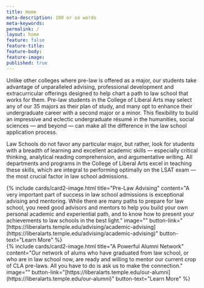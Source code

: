 ```yaml
---
title: Home
meta-description: 100 or so words
meta-keywords: 
permalink: /
layout: home
feature: false
feature-title: 
feature-body: 
feature-image: 
published: true
---
```


Unlike other colleges where pre-law is offered as a major, our students take advantage of unparalleled advising, professional development and extracurricular offerings designed to help chart a path to law school that works for them. Pre-law students in the College of Liberal Arts may select any of our 35 majors as their plan of study, and many opt to enhance their undergraduate career with a second major or a minor. This flexibility to build an impressive and eclectic undergraduate résumé in the humanities, social
sciences — and beyond — can make all the difference in the law school application process. 

Law Schools do not favor any particular major, but rather, look for students with a breadth of learning and excellent academic skills — especially critical thinking, analytical reading comprehension, and argumentative writing. All departments and programs in the College of Liberal Arts excel in teaching these skills, which are integral to performing optimally on the LSAT exam — the most crucial factor in law school admissions.

<div class="row row-wide">
  <div class="col m12 l4">{% include cards/card2-image.html 
    title="Pre-Law Advising" 
    content="A very important part of success in law school admissions is exceptional advising and mentoring. While there are many paths to prepare for law school, you need good advisors and mentors to help you build your own personal academic and experiential path, and to know how to present your achievements to law schools in the best light." 
    image="" 
    button-link="[https://liberalarts.temple.edu/advising/academic-advising](https://liberalarts.temple.edu/advising/academic-advising)" 
    button-text="Learn More" %}
  </div>
  <div class="row row-wide">
    <div class="col m12 l4">{% include cards/card2-image.html 
      title="A Powerful Alumni Network" 
      content="Our network of alums who have graduated from law school, or who are in law school now, are ready and willing to mentor our current crop of CLA pre-laws. All you have to do is ask us to make the connection." 
      image="" 
      button-link="[https://liberalarts.temple.edu/our-alumni](https://liberalarts.temple.edu/our-alumni)" 
      button-text="Learn More" %}
    </div>
</div>
